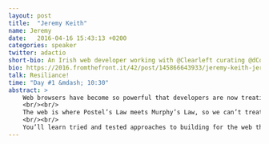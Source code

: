 ```yaml
---
layout: post
title:  "Jeremy Keith"
name: Jeremy
date:   2016-04-16 15:43:13 +0200
categories: speaker
twitter: adactio
short-bio: An Irish web developer working with @Clearleft curating @dConstruct.
bio: https://2016.fromthefront.it/42/post/145866643933/jeremy-keith-jeremy-lives-in-brighton-england
talk: Resiliance!
time: "Day #1 &mdash; 10:30"
abstract: >
    Web browsers have become so powerful that developers are now treating them as if they were a runtime environment as predictable as any other. But the truth is that we still need to deal with many unknown factors that torpedo our assumptions.
    <br/><br/>
    The web is where Postel’s Law meets Murphy’s Law, so we can’t treat web development as if it were just another flavour of software. Instead we must work with the grain of the web.
    <br/><br/>
    You’ll learn tried and tested approaches to building for the web that will result in experiences that are robust, flexible, and resilient.
---
```

